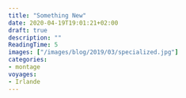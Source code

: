 ```yaml
---
title: "Something New"
date: 2020-04-19T19:01:21+02:00
draft: true
description: ""
ReadingTime: 5
images: ["/images/blog/2019/03/specialized.jpg"]
categories:
- montage
voyages:
- Irlande
---
```



